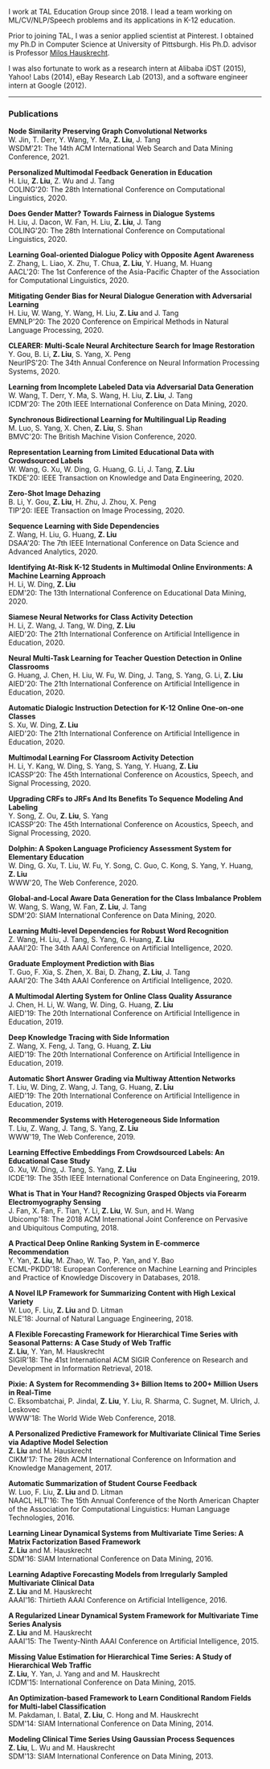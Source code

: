 
I work at TAL Education Group since 2018. I lead a team working on ML/CV/NLP/Speech problems and its applications in K-12 education.

Prior to joining TAL, I was a senior applied scientist at Pinterest. I obtained my Ph.D in Computer Science at University of Pittsburgh. His Ph.D. advisor is Professor [Milos Hauskrecht](http://people.cs.pitt.edu/~milos/). 

I was also fortunate to work as a research intern at Alibaba iDST (2015), Yahoo! Labs (2014), eBay Research Lab (2013), and a software engineer intern at Google (2012).

* * *

### Publications

**Node Similarity Preserving Graph Convolutional Networks**  
W. Jin, T. Derr, Y. Wang, Y. Ma, **Z. Liu**, J. Tang  
WSDM'21: The 14th ACM International Web Search and Data Mining Conference, 2021.

**Personalized Multimodal Feedback Generation in Education**  
H. Liu, **Z. Liu**, Z. Wu and J. Tang  
COLING'20: The 28th International Conference on Computational Linguistics, 2020.

**Does Gender Matter? Towards Fairness in Dialogue Systems**  
H. Liu, J. Dacon, W. Fan, H. Liu, **Z. Liu**, J. Tang  
COLING'20: The 28th International Conference on Computational Linguistics, 2020.

**Learning Goal-oriented Dialogue Policy with Opposite Agent Awareness**  
Z. Zhang, L. Liao, X. Zhu, T. Chua, **Z. Liu**, Y. Huang, M. Huang  
AACL'20: The 1st Conference of the Asia-Pacific Chapter of the Association for Computational Linguistics, 2020.

**Mitigating Gender Bias for Neural Dialogue Generation with Adversarial Learning**  
H. Liu, W. Wang, Y. Wang, H. Liu, **Z. Liu** and J. Tang  
EMNLP'20: The 2020 Conference on Empirical Methods in Natural Language Processing, 2020.

**CLEARER: Multi-Scale Neural Architecture Search for Image Restoration**  
Y. Gou, B. Li, **Z. Liu**, S. Yang, X. Peng  
NeurIPS'20: The 34th Annual Conference on Neural Information Processing Systems, 2020.

**Learning from Incomplete Labeled Data via Adversarial Data Generation**  
W. Wang, T. Derr, Y. Ma, S. Wang, H. Liu, **Z. Liu**, J. Tang  
ICDM'20: The 20th IEEE International Conference on Data Mining, 2020.

**Synchronous Bidirectional Learning for Multilingual Lip Reading**  
M. Luo, S. Yang, X. Chen, **Z. Liu**, S. Shan  
BMVC'20: The British Machine Vision Conference, 2020.

**Representation Learning from Limited Educational Data with Crowdsourced Labels**  
W. Wang, G. Xu, W. Ding, G. Huang, G. Li, J. Tang, **Z. Liu**  
TKDE'20: IEEE Transaction on Knowledge and Data Engineering, 2020.

**Zero-Shot Image Dehazing**  
B. Li, Y. Gou, **Z. Liu**, H. Zhu, J. Zhou, X. Peng  
TIP'20: IEEE Transaction on Image Processing, 2020.

**Sequence Learning with Side Dependencies**  
Z. Wang, H. Liu, G. Huang, **Z. Liu**  
DSAA'20: The 7th IEEE International Conference on Data Science and Advanced Analytics, 2020.

**Identifying At-Risk K-12 Students in Multimodal Online Environments: A Machine Learning Approach**  
H. Li, W. Ding, **Z. Liu**  
EDM'20: The 13th International Conference on Educational Data Mining, 2020.

**Siamese Neural Networks for Class Activity Detection**  
H. Li, Z. Wang, J. Tang, W. Ding, **Z. Liu**  
AIED'20: The 21th International Conference on Artificial Intelligence in Education, 2020.

**Neural Multi-Task Learning for Teacher Question Detection in Online Classrooms**  
G. Huang, J. Chen, H. Liu, W. Fu, W. Ding, J. Tang, S. Yang, G. Li, **Z. Liu**  
AIED'20: The 21th International Conference on Artificial Intelligence in Education, 2020.

**Automatic Dialogic Instruction Detection for K-12 Online One-on-one Classes**  
S. Xu, W. Ding, **Z. Liu**  
AIED'20: The 21th International Conference on Artificial Intelligence in Education, 2020.

**Multimodal Learning For Classroom Activity Detection**  
H. Li, Y. Kang, W. Ding, S. Yang, S. Yang, Y. Huang, **Z. Liu**  
ICASSP'20: The 45th International Conference on Acoustics, Speech, and Signal Processing, 2020.

**Upgrading CRFs to JRFs And Its Benefits To Sequence Modeling And Labeling**  
Y. Song, Z. Ou, **Z. Liu**, S. Yang  
ICASSP'20: The 45th International Conference on Acoustics, Speech, and Signal Processing, 2020.

**Dolphin: A Spoken Language Proficiency Assessment System for Elementary Education**  
W. Ding, G. Xu, T. Liu, W. Fu, Y. Song, C. Guo, C. Kong, S. Yang, Y. Huang, **Z. Liu**  
WWW'20, The Web Conference, 2020.

**Global-and-Local Aware Data Generation for the Class Imbalance Problem**  
W. Wang, S. Wang, W. Fan, **Z. Liu**, J. Tang  
SDM'20: SIAM International Conference on Data Mining, 2020.

**Learning Multi-level Dependencies for Robust Word Recognition**  
Z. Wang, H. Liu, J. Tang, S. Yang, G. Huang, **Z. Liu**  
AAAI'20: The 34th AAAI Conference on Artificial Intelligence, 2020.

**Graduate Employment Prediction with Bias**  
T. Guo, F. Xia, S. Zhen, X. Bai, D. Zhang, **Z. Liu**, J. Tang  
AAAI'20: The 34th AAAI Conference on Artificial Intelligence, 2020.

**A Multimodal Alerting System for Online Class Quality Assurance**  
J. Chen, H. Li, W. Wang, W. Ding, G. Huang, **Z. Liu**  
AIED'19: The 20th International Conference on Artificial Intelligence in Education, 2019.

**Deep Knowledge Tracing with Side Information**  
Z. Wang, X. Feng, J. Tang, G. Huang, **Z. Liu**  
AIED'19: The 20th International Conference on Artificial Intelligence in Education, 2019.

**Automatic Short Answer Grading via Multiway Attention Networks**  
T. Liu, W. Ding, Z. Wang, J. Tang, G. Huang, **Z. Liu**  
AIED'19: The 20th International Conference on Artificial Intelligence in Education, 2019.

**Recommender Systems with Heterogeneous Side Information**  
T. Liu, Z. Wang, J. Tang, S. Yang, **Z. Liu**  
WWW'19, The Web Conference, 2019. 

**Learning Effective Embeddings From Crowdsourced Labels: An Educational Case Study**  
G. Xu, W. Ding, J. Tang, S. Yang, **Z. Liu**  
ICDE'19: The 35th IEEE International Conference on Data Engineering, 2019. 

**What is That in Your Hand? Recognizing Grasped Objects via Forearm Electromyography Sensing**  
J. Fan, X. Fan, F. Tian, Y. Li, **Z. Liu**, W. Sun, and H. Wang  
Ubicomp'18: The 2018 ACM International Joint Conference on Pervasive and Ubiquitous Computing, 2018. 

**A Practical Deep Online Ranking System in E-commerce Recommendation**    
Y. Yan, **Z. Liu**, M. Zhao, W. Tao, P. Yan, and Y. Bao  
ECML-PKDD'18: European Conference on Machine Learning and Principles and Practice of Knowledge Discovery in Databases, 2018. 

**A Novel ILP Framework for Summarizing Content with High Lexical Variety**  
W. Luo, F. Liu, **Z. Liu** and D. Litman  
NLE'18: Journal of Natural Language Engineering, 2018. 

**A Flexible Forecasting Framework for Hierarchical Time Series with Seasonal Patterns: A Case Study of Web Traffic**  
**Z. Liu**, Y. Yan, M. Hauskrecht  
SIGIR'18: The 41st International ACM SIGIR Conference on Research and Development in Information Retrieval, 2018. 

**Pixie: A System for Recommending 3+ Billion Items to 200+ Million Users in Real-Time**  
C. Eksombatchai, P. Jindal, **Z. Liu**, Y. Liu, R. Sharma, C. Sugnet, M. Ulrich, J. Leskovec  
WWW'18: The World Wide Web Conference, 2018. 

**A Personalized Predictive Framework for Multivariate Clinical Time Series via Adaptive Model Selection**  
**Z. Liu** and M. Hauskrecht  
CIKM'17: The 26th ACM International Conference on Information and Knowledge Management, 2017. 

**Automatic Summarization of Student Course Feedback**  
W. Luo, F. Liu, **Z. Liu** and D. Litman  
NAACL HLT'16: The 15th Annual Conference of the North American Chapter of the Association for Computational Linguistics: Human Language Technologies, 2016. 

**Learning Linear Dynamical Systems from Multivariate Time Series: A Matrix Factorization Based Framework**  
**Z. Liu** and M. Hauskrecht  
SDM'16: SIAM International Conference on Data Mining, 2016. 

**Learning Adaptive Forecasting Models from Irregularly Sampled Multivariate Clinical Data**  
**Z. Liu** and M. Hauskrecht  
AAAI'16: Thirtieth AAAI Conference on Artificial Intelligence, 2016. 

**A Regularized Linear Dynamical System Framework for Multivariate Time Series Analysis**  
**Z. Liu** and M. Hauskrecht  
AAAI'15: The Twenty-Ninth AAAI Conference on Artificial Intelligence, 2015. 

**Missing Value Estimation for Hierarchical Time Series: A Study of Hierarchical Web Traffic**  
**Z. Liu**, Y. Yan, J. Yang and and M. Hauskrecht  
ICDM'15: International Conference on Data Mining, 2015. 

**An Optimization-based Framework to Learn Conditional Random Fields for Multi-label Classification**  
M. Pakdaman, I. Batal, **Z. Liu**, C. Hong and M. Hauskrecht  
SDM'14: SIAM International Conference on Data Mining, 2014. 

**Modeling Clinical Time Series Using Gaussian Process Sequences**  
**Z. Liu**, L. Wu and M. Hauskrecht  
SDM'13: SIAM International Conference on Data Mining, 2013. 


